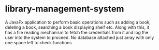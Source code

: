 # library-management-system
A JavaFx application to perform basic operations such as adding a book, deleting a book, searching a book displaying shelf etc. Along with this, it has a file reading mechanism to fetch the credentials from it and log the user into the system to proceed. No database attached just array with only one space left to check functions
